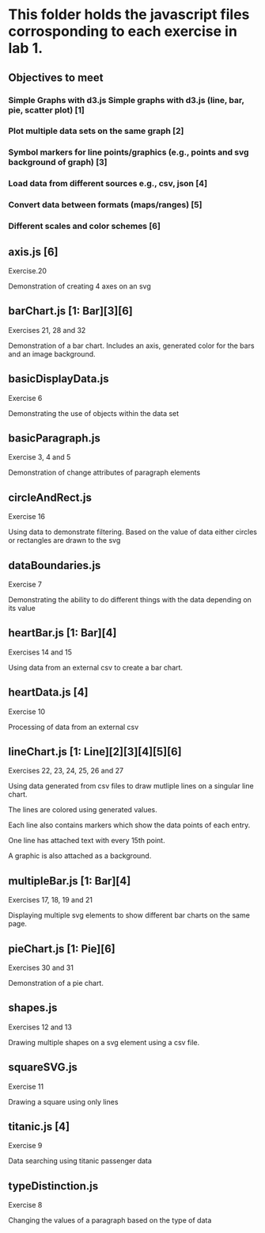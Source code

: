 # This folder holds the javascript files corrosponding to each exercise in lab 1.

## Objectives to meet

### Simple Graphs with d3.js Simple graphs with d3.js (line, bar, pie, scatter plot) [1]

### Plot multiple data sets on the same graph [2]

### Symbol markers for line points/graphics (e.g., points and svg background of graph) [3]

### Load data from different sources e.g., csv, json [4]

### Convert data between formats (maps/ranges) [5]

### Different scales and color schemes [6]


## axis.js [6]
Exercise.20

Demonstration of creating 4 axes on an svg


## barChart.js [1: Bar][3][6]
Exercises 21, 28 and 32

Demonstration of a bar chart.
Includes an axis, generated color for the bars and an image background.


## basicDisplayData.js 
Exercise 6

Demonstrating the use of objects within the data set


## basicParagraph.js 
Exercise 3, 4 and 5

Demonstration of change attributes of paragraph elements


## circleAndRect.js
Exercise 16

Using data to demonstrate filtering.
Based on the value of data either circles or rectangles are drawn to the svg


## dataBoundaries.js
Exercise 7

Demonstrating the ability to do different things with the data depending on its value


## heartBar.js [1: Bar][4]
Exercises 14 and 15

Using data from an external csv to create a bar chart.


## heartData.js [4]
Exercise 10

Processing of data from an external csv


## lineChart.js [1: Line][2][3][4][5][6]
Exercises 22, 23, 24, 25, 26 and 27

Using data generated from csv files to draw mutliple lines on a singular line chart.

The lines are colored using generated values.

Each line also contains markers which show the data 
points of each entry.

One line has attached text with every 15th point.

A graphic is also attached as a background.



## multipleBar.js [1: Bar][4]
Exercises 17, 18, 19 and 21

Displaying multiple svg elements to show different bar charts on the same page.


## pieChart.js [1: Pie][6]
Exercises 30 and 31

Demonstration of a pie chart.


## shapes.js
Exercises 12 and 13

Drawing multiple shapes on a svg element using a csv file.


## squareSVG.js
Exercise 11

Drawing a square using only lines


## titanic.js [4]
Exercise 9

Data searching using titanic passenger data


## typeDistinction.js
Exercise 8

Changing the values of a paragraph based on the type of data
